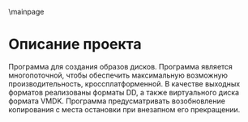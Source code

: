 \mainpage

# Описание проекта

Программа для создания образов дисков. Программа является многопоточной, чтобы обеспечить максимальную возможную производительность, кроссплатформенной. В качестве выходных форматов реализованы форматы  DD, а также виртуального диска формата VMDK. Программа предусматривать возобновление копирования с места остановки при внезапном его прекращении.
